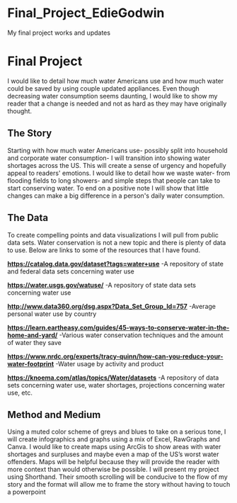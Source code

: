 # Final_Project_EdieGodwin
My final project works and updates
# Final Project #
I would like to detail how much water Americans use and how much water could be saved by using couple updated appliances. Even though decreasing water consumption seems daunting, I would like to show my reader that a change is needed and not as hard as they may have originally thought.
## The Story ##
Starting with how much water Americans use- possibly split into household and corporate water consumption- I will transition into showing water shortages across the US. This will create a sense of urgency and hopefully appeal to readers' emotions. I would like to detail how we waste water- from flooding fields to long showers- and simple steps that people can take to start conserving water. To end on a positive note I will show that little changes can make a big difference in a person's daily water consumption.
## The Data ##
To create compelling points and data visualizations I will pull from public data sets.
Water conservation is not a new topic and there is plenty of data to use. Below are links to some of the resources that I have found.

**https://catalog.data.gov/dataset?tags=water+use**
	-A repository of state and federal data sets concerning water use
	
**https://water.usgs.gov/watuse/**
	-A repository of state data sets concerning water use
	
**http://www.data360.org/dsg.aspx?Data_Set_Group_Id=757**
	-Average personal water use by country
	
**https://learn.eartheasy.com/guides/45-ways-to-conserve-water-in-the-home-and-yard/**
	-Various water conservation techniques and the amount of water they save
	
**https://www.nrdc.org/experts/tracy-quinn/how-can-you-reduce-your-water-footprint**
	-Water usage by activity and product
	
**https://knoema.com/atlas/topics/Water/datasets**
	-A repository of data sets concerning water use, water shortages, projections concerning water use, etc. 
	
## Method and Medium ##
Using a muted color scheme of greys and blues to take on a serious tone, I will create infographics and graphs using a mix of Excel, RawGraphs and Canva. I would like to create maps using ArcGis to show areas with water shortages and surpluses and maybe even a map of the US’s worst water offenders. Maps will be helpful because they will provide the reader with more context than would otherwise be possible.
I will present my project using Shorthand. Their smooth scrolling will be conducive to the flow of my story and the format will allow me to frame the story without having to touch a powerpoint 



